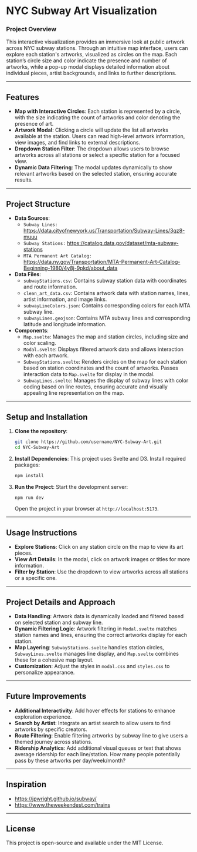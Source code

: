# NYC Subway Art Visualization

### Project Overview
This interactive visualization provides an immersive look at public artwork across NYC subway stations. Through an intuitive map interface, users can explore each station's artworks, visualized as circles on the map. Each station’s circle size and color indicate the presence and number of artworks, while a pop-up modal displays detailed information about individual pieces, artist backgrounds, and links to further descriptions.

---

## Features

- **Map with Interactive Circles**: Each station is represented by a circle, with the size indicating the count of artworks and color denoting the presence of art.
- **Artwork Modal**: Clicking a circle will update the list all artworks available at the station. Users can read high-level artwork information, view images, and find links to external descriptions.
- **Dropdown Station Filter**: The dropdown allows users to browse artworks across all stations or select a specific station for a focused view.
- **Dynamic Data Filtering**: The modal updates dynamically to show relevant artworks based on the selected station, ensuring accurate results.

---

## Project Structure

- **Data Sources**:
  - `Subway Lines:` https://data.cityofnewyork.us/Transportation/Subway-Lines/3qz8-muuu
  - `Subway Stations:` https://catalog.data.gov/dataset/mta-subway-stations
  - `MTA Permanent Art Catalog:` https://data.ny.gov/Transportation/MTA-Permanent-Art-Catalog-Beginning-1980/4y8j-9pkd/about_data 
- **Data Files**:
  - `subwayStations.csv`: Contains subway station data with coordinates and route information.
  - `clean_art_data.csv`: Contains artwork data with station names, lines, artist information, and image links.
  - `subwayLineColors.json`: Contains corresponding colors for each MTA subway line.
  - `subwayLines.geojson`: Contains MTA subway lines and corresponding latitude and longitude information.
- **Components**:
  - `Map.svelte`: Manages the map and station circles, including size and color scaling.
  - `Modal.svelte`: Displays filtered artwork data and allows interaction with each artwork.
  - `SubwayStations.svelte`: Renders circles on the map for each station based on station coordinates and the count of artworks. Passes interaction data to `Map.svelte` for display in the modal.
  - `SubwayLines.svelte`: Manages the display of subway lines with color coding based on line routes, ensuring accurate and visually appealing line representation on the map.

---

## Setup and Installation

1. **Clone the repository**:
   ```bash
   git clone https://github.com/username/NYC-Subway-Art.git
   cd NYC-Subway-Art
   ```

2. **Install Dependencies**:
   This project uses Svelte and D3. Install required packages:
   ```bash
   npm install
   ```

3. **Run the Project**:
   Start the development server:
   ```bash
   npm run dev
   ```
   Open the project in your browser at `http://localhost:5173`.

---

## Usage Instructions

- **Explore Stations**: Click on any station circle on the map to view its art pieces.
- **View Art Details**: In the modal, click on artwork images or titles for more information.
- **Filter by Station**: Use the dropdown to view artworks across all stations or a specific one.

---

## Project Details and Approach

- **Data Handling**: Artwork data is dynamically loaded and filtered based on selected station and subway line.
- **Dynamic Filtering Logic**: Artwork filtering in `Modal.svelte` matches station names and lines, ensuring the correct artworks display for each station.
- **Map Layering**: `SubwayStations.svelte` handles station circles, `SubwayLines.svelte` manages line display, and `Map.svelte` combines these for a cohesive map layout.
- **Customization**: Adjust the styles in `modal.css` and `styles.css` to personalize appearance.

---

## Future Improvements

- **Additional Interactivity**: Add hover effects for stations to enhance exploration experience.
- **Search by Artist**: Integrate an artist search to allow users to find artworks by specific creators.
- **Route Filtering**: Enable filtering artworks by subway line to give users a themed journey across stations.
- **Ridership Analytics**: Add additional visual queues or text that shows average ridership for each line/station. How many people potentially pass by these artworks per day/week/month?

---

## Inspiration

- https://jpwright.github.io/subway/
- https://www.theweekendest.com/trains 

---

## License
This project is open-source and available under the MIT License.